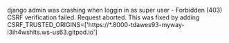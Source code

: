 django admin was crashing when loggin in as super user - Forbidden (403) CSRF verification failed. Request aborted. 
This was fixed by adding CSRF_TRUSTED_ORIGINS=['https://*.8000-tdawes93-myway-i3ih4wshlts.ws-us63.gitpod.io']

